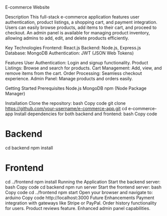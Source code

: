 E-commerce Website


Description
This full-stack e-commerce application features user authentication, product listings, a shopping cart, and payment integration. Users can easily browse products, add items to their cart, and proceed to checkout. An admin panel is available for managing product inventory, allowing admins to add, edit, and delete products efficiently.

Key Technologies
Frontend: React.js
Backend: Node.js, Express.js
Database: MongoDB
Authentication: JWT (JSON Web Tokens)


Features
User Authentication: Login and signup functionality.
Product Listings: Browse and search for products.
Cart Management: Add, view, and remove items from the cart.
Order Processing: Seamless checkout experience.
Admin Panel: Manage products and orders easily.


Getting Started
Prerequisites
Node.js
MongoDB
npm (Node Package Manager)


Installation
Clone the repository:
bash
Copy code
git clone https://github.com/your-username/e-commerce-app.git
cd e-commerce-app
Install dependencies for both backend and frontend:
bash
Copy code
# Backend
cd backend
npm install

# Frontend
cd ../frontend
npm install
Running the Application
Start the backend server:
bash
Copy code
cd backend
npm run server
Start the frontend server:
bash
Copy code
cd ../frontend
npm start
Open your browser and navigate to:
arduino
Copy code
http://localhost:3000
Future Enhancements
Payment integration with gateways like Stripe or PayPal.
Order history functionality for users.
Product reviews feature.
Enhanced admin panel capabilities.
